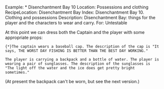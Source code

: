 Example: * Disenchantment Bay 10
Location: Possessions and clothing
RecipeLocation: Disenchantment Bay
Index: Disenchantment Bay 10. Clothing and possessions
Description: Disenchantment Bay: things for the player and the characters to wear and carry.
For: Untestable

  
At this point we can dress both the Captain and the player with some appropriate props:

  

``` inform7
{*}The captain wears a baseball cap. The description of the cap is "It says, THE WORST DAY FISHING IS BETTER THAN THE BEST DAY WORKING."

The player is carrying a backpack and a bottle of water. The player is wearing a pair of sunglasses. The description of the sunglasses is "The light off the water and the ice does get pretty bright sometimes."
```

  
(At present the backpack can't be worn, but see the next version.)

